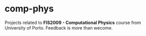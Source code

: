 # comp-phys

Projects related to **FIS2009 - Computational Physics** course from University of Porto. Feedback is more than wecome.

